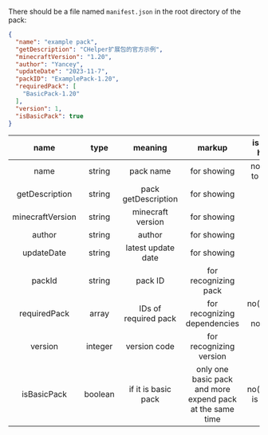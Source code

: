 There should be a file named `manifest.json` in the root directory of the pack:

```json
{
  "name": "example pack",
  "getDescription": "CHelper扩展包的官方示例",
  "minecraftVersion": "1.20",
  "author": "Yancey",
  "updateDate": "2023-11-7",
  "packID": "ExamplePack-1.20",
  "requiredPack": [
    "BasicPack-1.20"
  ],
  "version": 1,
  "isBasicPack": true
}
```

|       name       |  type   |       meaning        |                          markup                           |      is must have      |
|:----------------:|:-------:|:--------------------:|:---------------------------------------------------------:|:----------------------:|
|       name       | string  |      pack name       |                        for showing                        |    no(hope to have)    |
|   getDescription    | string  |   pack getDescription   |                        for showing                        |           no           |
| minecraftVersion | string  |  minecraft version   |                        for showing                        |           no           |
|      author      | string  |        author        |                        for showing                        |           no           |
|    updateDate    | string  |  latest update date  |                        for showing                        |           no           |
|      packId      | string  |       pack ID        |                   for recognizing pack                    |          yes           |
|   requiredPack   |  array  | IDs of required pack |               for recognizing dependencies                | no(default is nothing) |
|     version      | integer |     version code     |                  for recognizing version                  |          yes           |
|   isBasicPack    | boolean | if it is basic pack  | only one basic pack and more expend pack at the same time |  no(default is false)  |
